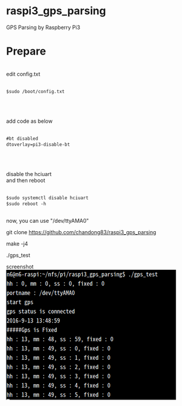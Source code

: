 # raspi3_gps_parsing
GPS Parsing by Raspberry Pi3


Prepare
=======

<br>
edit config.txt
<pre>
<code>
$sudo /boot/config.txt
</code>
</pre>

<br><br>
add code as below
<pre>
<code>
#bt disabled
dtoverlay=pi3-disable-bt
</code>
</pre>

<br><br>
disable the hciuart <br>
and then reboot
<pre>
<code>
$sudo systemctl disable hciuart
$sudo reboot -h
</code>
</pre>

now, you can use "/dev/ttyAMA0"


git clone https://github.com/chandong83/raspi3_gps_parsing

make -j4

./gps_test


screenshot
![scrrensh](./img/screenshot.png)
